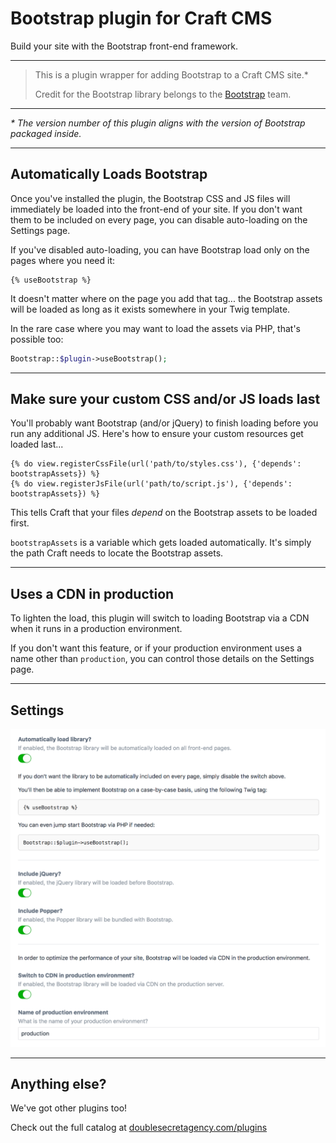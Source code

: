 Bootstrap plugin for Craft CMS
==============================

Build your site with the Bootstrap front-end framework.

***

>This is a plugin wrapper for adding Bootstrap to a Craft CMS site.*
>
>Credit for the Bootstrap library belongs to the [Bootstrap](https://getbootstrap.com/) team.

***

_* The version number of this plugin aligns with the version of Bootstrap packaged inside._

***

## Automatically Loads Bootstrap

Once you've installed the plugin, the Bootstrap CSS and JS files will immediately be loaded into the front-end of your site. If you don't want them to be included on every page, you can disable auto-loading on the Settings page.

If you've disabled auto-loading, you can have Bootstrap load only on the pages where you need it:

```twig
{% useBootstrap %}
```

It doesn't matter where on the page you add that tag... the Bootstrap assets will be loaded as long as it exists somewhere in your Twig template.

In the rare case where you may want to load the assets via PHP, that's possible too:

```php
Bootstrap::$plugin->useBootstrap();
```

***

## Make sure your custom CSS and/or JS loads last

You'll probably want Bootstrap (and/or jQuery) to finish loading before you run any additional JS. Here's how to ensure your custom resources get loaded last...

```twig
{% do view.registerCssFile(url('path/to/styles.css'), {'depends': bootstrapAssets}) %}
{% do view.registerJsFile(url('path/to/script.js'), {'depends': bootstrapAssets}) %}
```

This tells Craft that your files _depend_ on the Bootstrap assets to be loaded first.

`bootstrapAssets` is a variable which gets loaded automatically. It's simply the path Craft needs to locate the Bootstrap assets.

***

## Uses a CDN in production

To lighten the load, this plugin will switch to loading Bootstrap via a CDN when it runs in a production environment.

If you don't want this feature, or if your production environment uses a name other than `production`, you can control those details on the Settings page.

***

## Settings

![](src/resources/img/example-settings.png)

***

## Anything else?

We've got other plugins too!

Check out the full catalog at [doublesecretagency.com/plugins](https://www.doublesecretagency.com/plugins)
